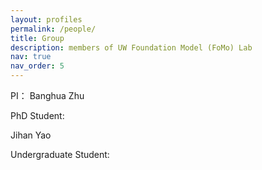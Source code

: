 ```yaml
---
layout: profiles
permalink: /people/
title: Group
description: members of UW Foundation Model (FoMo) Lab 
nav: true
nav_order: 5
---
```

PI： Banghua Zhu

PhD Student:

Jihan Yao

Undergraduate Student:

